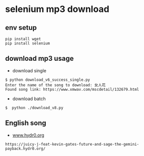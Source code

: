 # selenium mp3 download

## env setup
```
pip install wget
pip install selenium
```

## download mp3 usage

* download single
```
$ python download_v6_success_single.py
Enter the name of the song to download: 女人花
Found song link: https://www.xmwav.com/mscdetail/132679.html
```

* download batch

```
$  python ./download_v8.py

```

## English song

* www.hydr0.org

```
https://juicy-j-feat-kevin-gates-future-and-sage-the-gemini-payback.hydr0.org/
```

